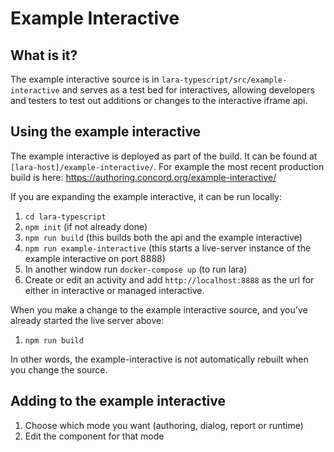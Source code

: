 # Example Interactive

## What is it?

The example interactive source is in `lara-typescript/src/example-interactive` and serves as a test bed for interactives,
allowing developers and testers to test out additions or changes to the interactive iframe api.

## Using the example interactive

The example interactive is deployed as part of the build.
It can be found at `[lara-host]/example-interactive/`.
For example the most recent production build is here:
https://authoring.concord.org/example-interactive/

If you are expanding the example interactive, it can be run locally:

1. `cd lara-typescript`
2. `npm init` (if not already done)
3. `npm run build` (this builds both the api and the example interactive)
4. `npm run example-interactive` (this starts a live-server instance of the example interactive on port 8888)
5. In another window run `docker-compose up` (to run lara)
6. Create or edit an activity and add `http://localhost:8888` as the url for either in interactive or managed interactive.

When you make a change to the example interactive source, and you've already started the live server above:
1. `npm run build`

In other words, the example-interactive is not automatically rebuilt when you change the source.

## Adding to the example interactive

1. Choose which mode you want (authoring, dialog, report or runtime)
2. Edit the component for that mode
